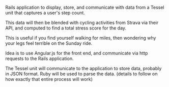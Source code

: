 Rails application to display, store, and communicate with data from a Tessel unit that captures a user's step count.

This data will then be blended with cycling activities from Strava via their API, and computed to find a total stress score for the day.

This is useful if you find yourself walking for miles, then wondering why your legs feel terrible on the Sunday ride.

Idea is to use Angular.js for the front end, and communicate via http requests to the Rails application.

The Tessel unit will communicate to the application to store data, probably in JSON format. Ruby will be used to parse the data. (details to follow on how exactly that entire process will work)
